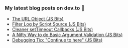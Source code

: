 ### My latest blog posts on dev.to 📖

<!-- BLOG-POST-LIST:START -->
- [The URL Object (JS Bits)](https://dev.to/cilly_boloe/the-url-object-js-bits-f7p)
- [Filter Log by Script Source (JS Bits)](https://dev.to/cilly_boloe/filter-log-by-script-source-js-bits-22ji)
- [Cleaner setTimeout Callbacks (JS Bits)](https://dev.to/cilly_boloe/cleaner-settimeout-callbacks-js-bits-2fbe)
- [A Nifty Way to do Basic Argument Validation (JS Bits)](https://dev.to/cilly_boloe/a-nifty-way-to-do-basic-argument-validation-js-bit-49ko)
- [Debugging Tip: "Continue to here" (JS Bits)](https://dev.to/cilly_boloe/test-3f5a)
<!-- BLOG-POST-LIST:END -->

